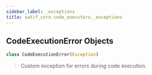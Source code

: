 ```yaml
---
sidebar_label: _exceptions
title: satif_core.code_executors._exceptions
---
```


## CodeExecutionError Objects

```python
class CodeExecutionError(Exception)
```

> Custom exception for errors during code execution.

